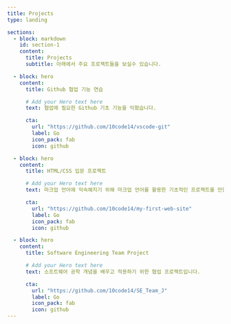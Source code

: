 ```yaml
---
title: Projects
type: landing

sections:
  - block: markdown
    id: section-1
    content:
      title: Projects
      subtitle: 아래에서 주요 프로젝트들을 보실수 있습니다.

  - block: hero
    content:
      title: Github 협업 기능 연습

      # Add your Hero text here
      text: 협업에 필요한 Github 기초 기능을 익혔습니다.

      cta:
        url: "https://github.com/10code14/vscode-git"
        label: Go
        icon_pack: fab
        icon: github

  - block: hero
    content:
      title: HTML/CSS 입문 프로젝트

      # Add your Hero text here
      text: 마크업 언어에 익숙해지기 위해 마크업 언어를 활용한 기초적인 프로젝트를 만들었습니다.

      cta:
        url: "https://github.com/10code14/my-first-web-site"
        label: Go
        icon_pack: fab
        icon: github

  - block: hero
    content:
      title: Software Engineering Team Project

      # Add your Hero text here
      text: 소프트웨어 공학 개념을 배우고 적용하기 위한 협업 프로젝트입니다.

      cta:
        url: "https://github.com/10code14/SE_Team_J"
        label: Go
        icon_pack: fab
        icon: github
---
```

